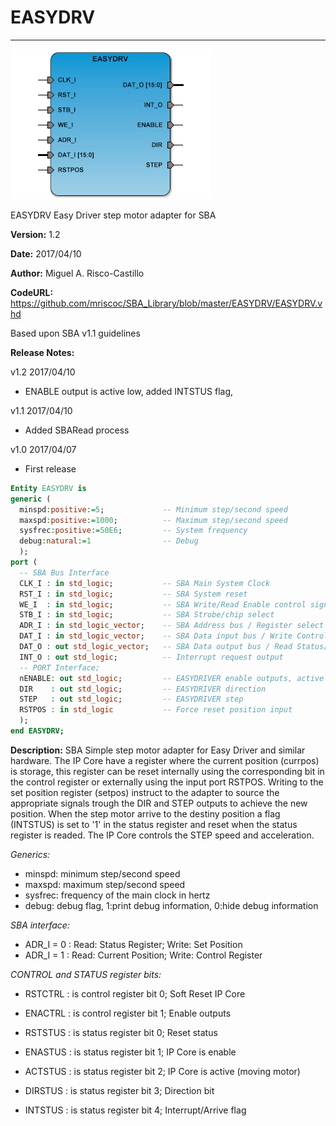 # **EASYDRV**
- - -
![](image.png)

EASYDRV Easy Driver step motor adapter for SBA

**Version:** 1.2

**Date:** 2017/04/10

**Author:** Miguel A. Risco-Castillo

**CodeURL:** https://github.com/mriscoc/SBA_Library/blob/master/EASYDRV/EASYDRV.vhd

Based upon SBA v1.1 guidelines

**Release Notes:**

v1.2 2017/04/10
- ENABLE output is active low, added INTSTUS flag,

v1.1 2017/04/10
- Added SBARead process

v1.0 2017/04/07
- First release


```vhdl
Entity EASYDRV is
generic (
  minspd:positive:=5;             -- Minimum step/second speed
  maxspd:positive:=1000;          -- Maximum step/second speed
  sysfrec:positive:=50E6;         -- System frequency
  debug:natural:=1                -- Debug
  );
port (
  -- SBA Bus Interface
  CLK_I : in std_logic;           -- SBA Main System Clock
  RST_I : in std_logic;           -- SBA System reset
  WE_I  : in std_logic;           -- SBA Write/Read Enable control signal
  STB_I : in std_logic;           -- SBA Strobe/chip select
  ADR_I : in std_logic_vector;    -- SBA Address bus / Register select
  DAT_I : in std_logic_vector;    -- SBA Data input bus / Write Control/Position
  DAT_O : out std_logic_vector;   -- SBA Data output bus / Read Status/Position
  INT_O	: out std_logic;          -- Interrupt request output
  -- PORT Interface;
  nENABLE: out std_logic;         -- EASYDRIVER enable outputs, active low
  DIR    : out std_logic;         -- EASYDRIVER direction
  STEP   : out std_logic;         -- EASYDRIVER step
  RSTPOS : in std_logic           -- Force reset position input
  );
end EASYDRV;
```

**Description:**
SBA Simple step motor adapter for Easy Driver and similar hardware.
The IP Core have a register where the current position (currpos) is
storage, this register can be reset internally using the corresponding bit
in the control register or externally using the input port RSTPOS.
Writing to the set position register (setpos) instruct to the adapter to
source the appropriate signals trough the DIR and STEP outputs to achieve the
new position. When the step motor arrive to the destiny position a flag
(INTSTUS) is set to '1' in the status register and reset when the status
register is readed. The IP Core controls the STEP speed and acceleration.

*Generics:*
- minspd: minimum step/second speed
- maxspd: maximum step/second speed
- sysfrec: frequency of the main clock in hertz
- debug: debug flag, 1:print debug information, 0:hide debug information

*SBA interface:*
- ADR_I = 0 : Read: Status Register; Write: Set Position
- ADR_I = 1 : Read: Current Position; Write: Control Register

*CONTROL and STATUS register bits:*
- RSTCTRL : is control register bit 0;  Soft Reset IP Core
- ENACTRL : is control register bit 1;  Enable outputs

- RSTSTUS : is status register bit 0;  Reset status
- ENASTUS : is status register bit 1;  IP Core is enable
- ACTSTUS : is status register bit 2;  IP Core is active (moving motor)
- DIRSTUS : is status register bit 3;  Direction bit
- INTSTUS : is status register bit 4;  Interrupt/Arrive flag
